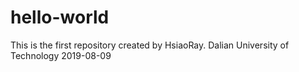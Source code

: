 # hello-world
This is the first repository created by HsiaoRay.
Dalian University of Technology
2019-08-09
